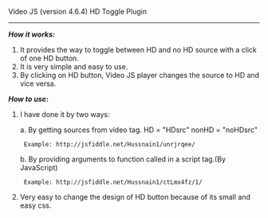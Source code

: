 Video JS (version 4.6.4) HD Toggle Plugin 
*************************

***How it works:***

1. It provides the way to toggle between HD and no HD source with a click of one HD button. 
2. It is very simple and easy to use.
3. By clicking on HD button, Video JS player changes the source to HD and vice versa. 

***How to use:***

1. I have done it by two ways:
 
	a. By getting sources from video tag.
		HD = "HDsrc" nonHD = "noHDsrc"

		Example: http://jsfiddle.net/Hussnain1/unrjrqee/

	b. By providing arguments to function called in a script tag.(By JavaScript)
	   
		Example: http://jsfiddle.net/Hussnain1/ctLmx4fz/1/
2. Very easy to change the design of HD button because of its small and easy css.


		
